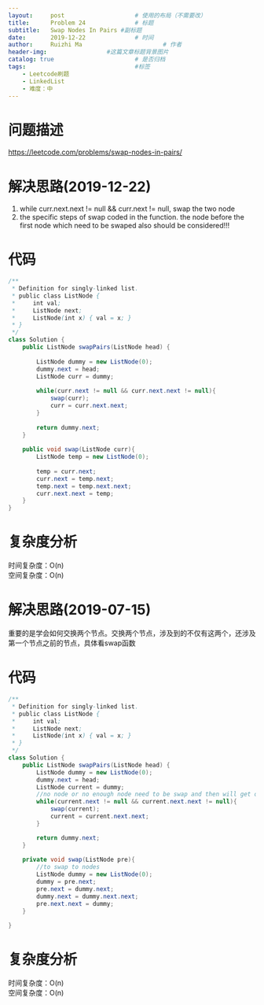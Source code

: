 ```yaml
---
layout:     post   				    # 使用的布局（不需要改）
title:      Problem 24				# 标题 
subtitle:   Swap Nodes In Pairs #副标题
date:       2019-12-22				# 时间
author:     Ruizhi Ma 						# 作者
header-img:              	#这篇文章标题背景图片
catalog: true 						# 是否归档
tags:								#标签
    - Leetcode刷题
    - LinkedList
    - 难度：中
---
```

# 问题描述
https://leetcode.com/problems/swap-nodes-in-pairs/

# 解决思路(2019-12-22)
1. while curr.next.next != null && curr.next != null, swap the two node
2. the specific steps of swap coded in the function. the node before the first node which need to be swaped also should be considered!!!

# 代码
```java
/**
 * Definition for singly-linked list.
 * public class ListNode {
 *     int val;
 *     ListNode next;
 *     ListNode(int x) { val = x; }
 * }
 */
class Solution {
    public ListNode swapPairs(ListNode head) {
        
        ListNode dummy = new ListNode(0);
        dummy.next = head;
        ListNode curr = dummy;
        
        while(curr.next != null && curr.next.next != null){
            swap(curr);
            curr = curr.next.next;
        }
        
        return dummy.next;
    }
    
    public void swap(ListNode curr){
        ListNode temp = new ListNode(0);
            
        temp = curr.next;
        curr.next = temp.next;
        temp.next = temp.next.next;
        curr.next.next = temp;
    }
}
```

# 复杂度分析
时间复杂度：O(n)    
空间复杂度：O(n)


# 解决思路(2019-07-15)
重要的是学会如何交换两个节点。交换两个节点，涉及到的不仅有这两个，还涉及第一个节点之前的节点，具体看swap函数

# 代码
```java
/**
 * Definition for singly-linked list.
 * public class ListNode {
 *     int val;
 *     ListNode next;
 *     ListNode(int x) { val = x; }
 * }
 */
class Solution {
    public ListNode swapPairs(ListNode head) {
        ListNode dummy = new ListNode(0);
        dummy.next = head;
        ListNode current = dummy;
        //no node or no enough node need to be swap and then will get out of while
        while(current.next != null && current.next.next != null){
            swap(current);
            current = current.next.next;
        }

        return dummy.next;
    }
    
    private void swap(ListNode pre){
        //to swap to nodes
        ListNode dummy = new ListNode(0);
        dummy = pre.next;
        pre.next = dummy.next;
        dummy.next = dummy.next.next;
        pre.next.next = dummy;
    }
    
}
```

# 复杂度分析
时间复杂度：O(n)    
空间复杂度：O(n)
